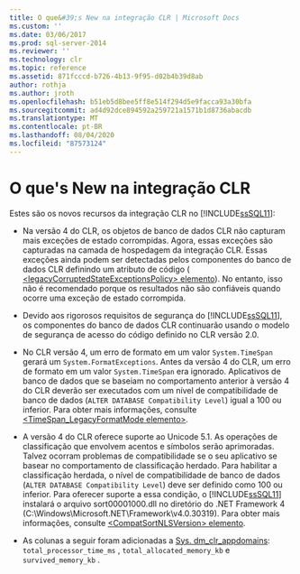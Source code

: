 ```yaml
---
title: O que&#39;s New na integração CLR | Microsoft Docs
ms.custom: ''
ms.date: 03/06/2017
ms.prod: sql-server-2014
ms.reviewer: ''
ms.technology: clr
ms.topic: reference
ms.assetid: 871fcccd-b726-4b13-9f95-d02b4b39d8ab
author: rothja
ms.author: jroth
ms.openlocfilehash: b51eb5d8bee5ff8e514f294d5e9facca93a30bfa
ms.sourcegitcommit: ad4d92dce894592a259721a1571b1d8736abacdb
ms.translationtype: MT
ms.contentlocale: pt-BR
ms.lasthandoff: 08/04/2020
ms.locfileid: "87573124"
---
```

# <a name="what39s-new-in-clr-integration"></a>O que&#39;s New na integração CLR
  Estes são os novos recursos da integração CLR no [!INCLUDE[ssSQL11](../../../includes/sssql11-md.md)]:  
  
-   Na versão 4 do CLR, os objetos de banco de dados CLR não capturam mais exceções de estado corrompidas. Agora, essas exceções são capturadas na camada de hospedagem da integração CLR. Essas exceções ainda podem ser detectadas pelos componentes do banco de dados CLR definindo um atributo de código ([ \<legacyCorruptedStateExceptionsPolicy> elemento](https://go.microsoft.com/fwlink/?LinkId=204954)). No entanto, isso não é recomendado porque os resultados não são confiáveis quando ocorre uma exceção de estado corrompida.  
  
-   Devido aos rigorosos requisitos de segurança do [!INCLUDE[ssSQL11](../../../includes/sssql11-md.md)], os componentes do banco de dados CLR continuarão usando o modelo de segurança de acesso do código definido no CLR versão 2.0.  
  
-   No CLR versão 4, um erro de formato em um valor `System.TimeSpan` gerará um `System.FormatExceptions`. Antes da versão 4 do CLR, um erro de formato em um valor `System.TimeSpan` era ignorado. Aplicativos de banco de dados que se baseiam no comportamento anterior à versão 4 do CLR deverão ser executados com um nível de compatibilidade de banco de dados (`ALTER DATABASE Compatibility Level`) igual a 100 ou inferior. Para obter mais informações, consulte [<TimeSpan_LegacyFormatMode elemento>](https://go.microsoft.com/fwlink/?LinkId=205109).  
  
-   A versão 4 do CLR oferece suporte ao Unicode 5.1. As operações de classificação que envolvem acentos e símbolos serão aprimoradas. Talvez ocorram problemas de compatibilidade se o seu aplicativo se basear no comportamento de classificação herdado. Para habilitar a classificação herdada, o nível de compatibilidade de banco de dados (`ALTER DATABASE Compatibility Level`) deve ser definido como 100 ou inferior. Para oferecer suporte a essa condição, o [!INCLUDE[ssSQL11](../../../includes/sssql11-md.md)] instalará o arquivo sort00001000.dll no diretório do .NET Framework 4 (C:\Windows\Microsoft.NET\Framework\v4.0.30319). Para obter mais informações, consulte [ \<CompatSortNLSVersion> elemento](https://go.microsoft.com/fwlink/?LinkId=205110).  
  
-   As colunas a seguir foram adicionadas a [Sys. dm_clr_appdomains](/sql/relational-databases/system-dynamic-management-views/sys-dm-clr-appdomains-transact-sql): `total_processor_time_ms` , `total_allocated_memory_kb` e `survived_memory_kb` .  
  
  
